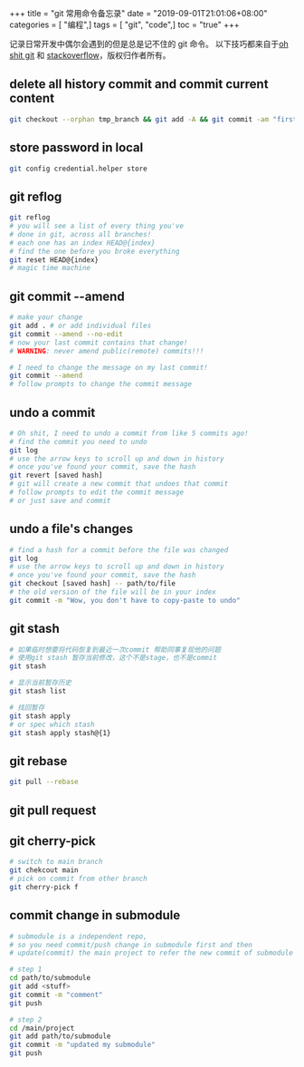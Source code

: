 +++
title = "git 常用命令备忘录"
date = "2019-09-01T21:01:06+08:00"
categories = [ "编程",]
tags = [ "git", "code",]
toc = "true"
+++


记录日常开发中偶尔会遇到的但是总是记不住的 git 命令。
以下技巧都来自于[oh shit git](https://ohshitgit.com/) 和 [stackoverflow](https://stackoverflow.com)，版权归作者所有。

<!--more-->

## delete all history commit and commit current content
```bash
git checkout --orphan tmp_branch && git add -A && git commit -am "first commit" && git branch -D master && git branch -m master && git push -f origin master
```

## store password in local
```bash
git config credential.helper store
```

## git reflog
```bash
git reflog
# you will see a list of every thing you've
# done in git, across all branches!
# each one has an index HEAD@{index}
# find the one before you broke everything
git reset HEAD@{index}
# magic time machine
```

## git commit --amend
```bash
# make your change
git add . # or add individual files
git commit --amend --no-edit
# now your last commit contains that change!
# WARNING: never amend public(remote) commits!!!

# I need to change the message on my last commit!
git commit --amend 
# follow prompts to change the commit message
```

## undo a commit
```bash
# Oh shit, I need to undo a commit from like 5 commits ago!
# find the commit you need to undo
git log
# use the arrow keys to scroll up and down in history
# once you've found your commit, save the hash
git revert [saved hash]
# git will create a new commit that undoes that commit
# follow prompts to edit the commit message
# or just save and commit
```

## undo a file's changes
```bash
# find a hash for a commit before the file was changed
git log
# use the arrow keys to scroll up and down in history
# once you've found your commit, save the hash
git checkout [saved hash] -- path/to/file
# the old version of the file will be in your index
git commit -m "Wow, you don't have to copy-paste to undo"
```


## git stash
```bash
# 如果临时想要将代码恢复到最近一次commit 帮助同事复现他的问题
# 使用git stash 暂存当前修改，这个不是stage，也不是commit
git stash

# 显示当前暂存历史
git stash list

# 找回暂存
git stash apply
# or spec which stash 
git stash apply stash@{1}
```

## git rebase
```bash
git pull --rebase
```

## git pull request

## git cherry-pick
```bash
# switch to main branch
git chekcout main
# pick on commit from other branch
git cherry-pick f
```
## commit change in submodule
```bash
# submodule is a independent repo,
# so you need commit/push change in submodule first and then 
# update(commit) the main project to refer the new commit of submodule 

# step 1
cd path/to/submodule
git add <stuff>
git commit -m "comment"
git push

# step 2
cd /main/project
git add path/to/submodule
git commit -m "updated my submodule"
git push

```

